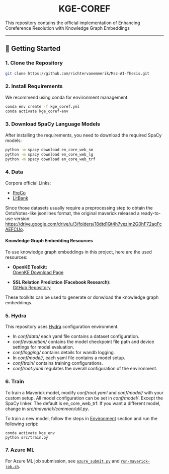 <h1 align="center">
  KGE-COREF
</h1>


This repository contains the official implementation of Enhancing Coreference Resolution
with Knowledge Graph Embeddings

---

## 🚀 Getting Started

### 1. Clone the Repository

```sh
git clone https://github.com/richtervanemmerik/Msc-AI-Thesis.git
```

### 2. Install Requirements
We recommend using conda for environment management.
```sh
conda env create -f kge_coref.yml
conda activate kge_coref-env
```

### 3. Download SpaCy Language Models

After installing the requirements, you need to download the required SpaCy models:

```sh
python -m spacy download en_core_web_sm
python -m spacy download en_core_web_lg
python -m spacy download en_core_web_trf
```


### 4. Data 
Corpora official Links:
- [PreCo](https://drive.google.com/file/d/1q0oMt1Ynitsww9GkuhuwNZNq6SjByu-Y/view)
- [LitBank](https://github.com/dbamman/litbank/tree/master/coref/conll)

Since those datasets usually require a preprocessing step to obtain the OntoNotes-like jsonlines format, the original maverick released a ready-to-use version:
https://drive.google.com/drive/u/3/folders/18dtd1Qt4h7vezlm2G0hF72aqFcAEFCUo.

#### Knowledge Graph Embedding Resources

To use knowledge graph embeddings in this project, here are the used resources:

- **OpenKE Toolkit:**  
  [OpenKE Download Page](http://139.129.163.161/index/toolkits)

- **SSL Relation Prediction (Facebook Research):**  
  [GitHub Repository](https://github.com/facebookresearch/ssl-relation-prediction)

These toolkits can be used to generate or donwload the knowledge graph embeddings.




### 5. Hydra
This repository uses [Hydra](https://hydra.cc/) configuration environment.

- In *conf/data/* each yaml file contains a dataset configuration.
- *conf/evaluation/* contains the model checkpoint file path and device settings for model evaluation.
- *conf/logging/* contains details for wandb logging.
- In *conf/model/*, each yaml file contains a model setup.
-  *conf/train/* contains training configurations.
- *conf/root.yaml* regulates the overall configuration of the environment.


### 6. Train
To train a Maverick model, modify *conf/root.yaml* and *conf/model/* with your custom setup. All model configuration can be set in *conf/model/*. Except the SpaCy linker. The default is en_core_web_trf. If you want a different model, change in *src/maverick/common/util.py*.


To train a new model, follow the steps in  [Environment](#environment) section and run the following script:
```
conda activate kge_env
python src/train.py
```
### 7. Azure ML

For Azure ML job submission, see [`azure_submit.py`](azure_submit.py) and [`run-maverick-job.sh`](run-maverick-job.sh).

